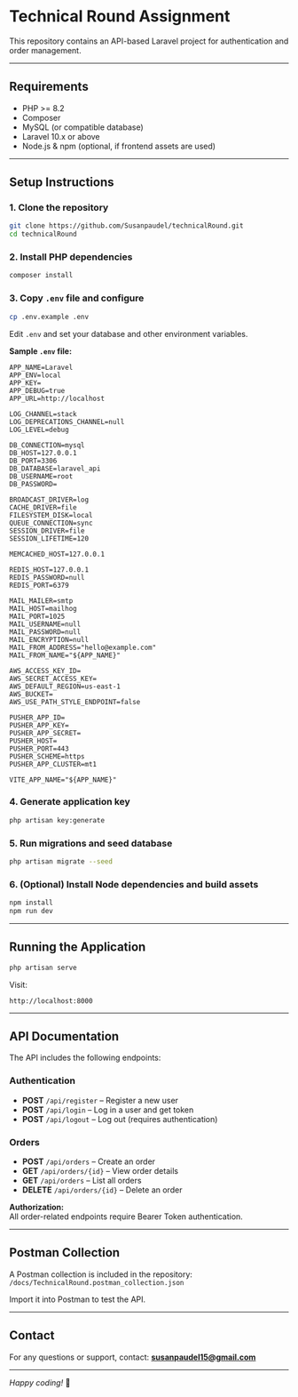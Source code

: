 
# Technical Round Assignment

This repository contains an API-based Laravel project for authentication and order management.

---

## Requirements

- PHP >= 8.2  
- Composer  
- MySQL (or compatible database)  
- Laravel 10.x or above  
- Node.js & npm (optional, if frontend assets are used)

---

## Setup Instructions

### 1. Clone the repository

```bash
git clone https://github.com/Susanpaudel/technicalRound.git
cd technicalRound
```

### 2. Install PHP dependencies

```bash
composer install
```

### 3. Copy `.env` file and configure

```bash
cp .env.example .env
```

Edit `.env` and set your database and other environment variables.

**Sample `.env` file:**

```env
APP_NAME=Laravel
APP_ENV=local
APP_KEY=
APP_DEBUG=true
APP_URL=http://localhost

LOG_CHANNEL=stack
LOG_DEPRECATIONS_CHANNEL=null
LOG_LEVEL=debug

DB_CONNECTION=mysql
DB_HOST=127.0.0.1
DB_PORT=3306
DB_DATABASE=laravel_api
DB_USERNAME=root
DB_PASSWORD=

BROADCAST_DRIVER=log
CACHE_DRIVER=file
FILESYSTEM_DISK=local
QUEUE_CONNECTION=sync
SESSION_DRIVER=file
SESSION_LIFETIME=120

MEMCACHED_HOST=127.0.0.1

REDIS_HOST=127.0.0.1
REDIS_PASSWORD=null
REDIS_PORT=6379

MAIL_MAILER=smtp
MAIL_HOST=mailhog
MAIL_PORT=1025
MAIL_USERNAME=null
MAIL_PASSWORD=null
MAIL_ENCRYPTION=null
MAIL_FROM_ADDRESS="hello@example.com"
MAIL_FROM_NAME="${APP_NAME}"

AWS_ACCESS_KEY_ID=
AWS_SECRET_ACCESS_KEY=
AWS_DEFAULT_REGION=us-east-1
AWS_BUCKET=
AWS_USE_PATH_STYLE_ENDPOINT=false

PUSHER_APP_ID=
PUSHER_APP_KEY=
PUSHER_APP_SECRET=
PUSHER_HOST=
PUSHER_PORT=443
PUSHER_SCHEME=https
PUSHER_APP_CLUSTER=mt1

VITE_APP_NAME="${APP_NAME}"
```

### 4. Generate application key

```bash
php artisan key:generate
```

### 5. Run migrations and seed database

```bash
php artisan migrate --seed
```

### 6. (Optional) Install Node dependencies and build assets

```bash
npm install
npm run dev
```

---

## Running the Application

```bash
php artisan serve
```

Visit:  
```
http://localhost:8000
```

---

## API Documentation

The API includes the following endpoints:

### Authentication

- **POST** `/api/register` – Register a new user  
- **POST** `/api/login` – Log in a user and get token  
- **POST** `/api/logout` – Log out (requires authentication)

### Orders

- **POST** `/api/orders` – Create an order  
- **GET** `/api/orders/{id}` – View order details  
- **GET** `/api/orders` – List all orders  
- **DELETE** `/api/orders/{id}` – Delete an order

**Authorization:**  
All order-related endpoints require Bearer Token authentication.

---

## Postman Collection

A Postman collection is included in the repository:  
`/docs/TechnicalRound.postman_collection.json`

Import it into Postman to test the API.

---

## Contact

For any questions or support, contact: **susanpaudel15@gmail.com**

---

*Happy coding!* 🚀
